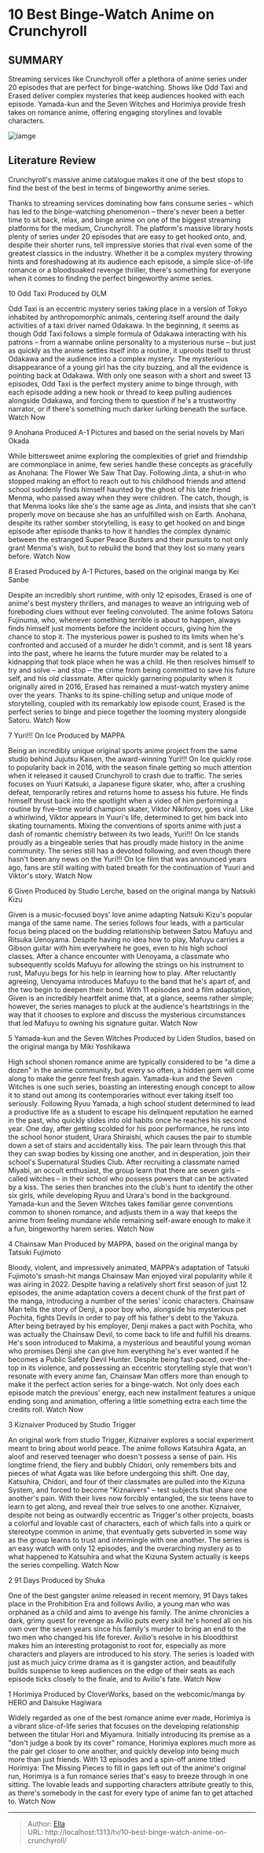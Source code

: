 # 10 Best Binge-Watch Anime on Crunchyroll


## SUMMARY 


 Streaming services like Crunchyroll offer a plethora of anime series under 20 episodes that are perfect for binge-watching. 
 Shows like 
Odd Taxi
 and 
Erased
 deliver complex mysteries that keep audiences hooked with each episode. 
Yamada-kun and the Seven Witches
 and 
Horimiya
 provide fresh takes on romance anime, offering engaging storylines and lovable characters. 

![iamge](https://static1.srcdn.com/wordpress/wp-content/uploads/2024/01/collage-style-image-featuring-horimiya-and-the-cast-of-yamada-kun-and-the-seven-witches-1.jpg)

## Literature Review
Crunchyroll&#39;s massive anime catalogue makes it one of the best stops to find the best of the best in terms of bingeworthy anime series.




Thanks to streaming services dominating how fans consume series – which has led to the binge-watching phenomenon – there&#39;s never been a better time to sit back, relax, and binge anime on one of the biggest streaming platforms for the medium, Crunchyroll. The platform&#39;s massive library hosts plenty of series under 20 episodes that are easy to get hooked onto, and, despite their shorter runs, tell impressive stories that rival even some of the greatest classics in the industry.
Whether it be a complex mystery throwing hints and foreshadowing at its audience each episode, a simple slice-of-life romance or a bloodsoaked revenge thriller, there&#39;s something for everyone when it comes to finding the perfect bingeworthy anime series.









 








 10  Odd Taxi 
Produced by OLM
        

Odd Taxi is an eccentric mystery series taking place in a version of Tokyo inhabited by anthropomorphic animals, centering itself around the daily activities of a taxi driver named Odakawa. In the beginning, it seems as though Odd Taxi follows a simple formula of Odakawa interacting with his patrons – from a wannabe online personality to a mysterious nurse – but just as quickly as the anime settles itself into a routine, it uproots itself to thrust Odakawa and the audience into a complex mystery. The mysterious disappearance of a young girl has the city buzzing, and all the evidence is pointing back at Odakawa.
With only one season with a short and sweet 13 episodes, Odd Taxi is the perfect mystery anime to binge through, with each episode adding a new hook or thread to keep pulling audiences alongside Odakawa, and forcing them to question if he&#39;s a trustworthy narrator, or if there&#39;s something much darker lurking beneath the surface.
Watch Now





 9  Anohana 
Produced A-1 Pictures and based on the serial novels by Mari Okada
        

While bittersweet anime exploring the complexities of grief and friendship are commonplace in anime, few series handle these concepts as gracefully as Anohana: The Flower We Saw That Day. Following Jinta, a shut-in who stopped making an effort to reach out to his childhood friends and attend school suddenly finds himself haunted by the ghost of his late friend Menma, who passed away when they were children. The catch, though, is that Menma looks like she&#39;s the same age as Jinta, and insists that she can&#39;t properly move on because she has an unfulfilled wish on Earth.
Anohana, despite its rather somber storytelling, is easy to get hooked on and binge episode after episode thanks to how it handles the complex dynamic between the estranged Super Peace Busters and their pursuits to not only grant Menma&#39;s wish, but to rebuild the bond that they lost so many years before.
Watch Now





 8  Erased 
Produced by A-1 Pictures, based on the original manga by Kei Sanbe


 







Despite an incredibly short runtime, with only 12 episodes, Erased is one of anime&#39;s best mystery thrillers, and manages to weave an intriguing web of foreboding clues without ever feeling convoluted. The anime follows Satoru Fujinuma, who, whenever something terrible is about to happen, always finds himself just moments before the incident occurs, giving him the chance to stop it. The mysterious power is pushed to its limits when he&#39;s confronted and accused of a murder he didn&#39;t commit, and is sent 18 years into the past, where he learns the future murder may be related to a kidnapping that took place when he was a child. He then resolves himself to try and solve – and stop – the crime from being committed to save his future self, and his old classmate.
After quickly garnering popularity when it originally aired in 2016, Erased has remained a must-watch mystery anime over the years. Thanks to its spine-chilling setup and unique mode of storytelling, coupled with its remarkably low episode count, Erased is the perfect series to binge and piece together the looming mystery alongside Satoru.
Watch Now





 7  Yuri!!! On Ice 
Produced by MAPPA
        

Being an incredibly unique original sports anime project from the same studio behind Jujutsu Kaisen, the award-winning Yuri!!! On Ice quickly rose to popularity back in 2016, with the season finale getting so much attention when it released it caused Crunchyroll to crash due to traffic. The series focuses on Yuuri Katsuki, a Japanese figure skater, who, after a crushing defeat, temporarily retires and returns home to assess his future. He finds himself thrust back into the spotlight when a video of him performing a routine by five-time world champion skater, Viktor Nikiforov, goes viral. Like a whirlwind, Viktor appears in Yuuri&#39;s life, determined to get him back into skating tournaments.
Mixing the conventions of sports anime with just a dash of romantic chemistry between its two leads, Yuri!!! On Ice stands proudly as a bingeable series that has proudly made history in the anime community. The series still has a devoted following, and even though there hasn&#39;t been any news on the Yuri!!! On Ice film that was announced years ago, fans are still waiting with bated breath for the continuation of Yuuri and Viktor&#39;s story.
Watch Now





 6  Given 
Produced by Studio Lerche, based on the original manga by Natsuki Kizu


 







Given is a music-focused boys&#39; love anime adapting Natsuki Kizu&#39;s popular manga of the same name. The series follows four leads, with a particular focus being placed on the budding relationship between Satou Mafuyu and Ritsuka Uenoyama. Despite having no idea how to play, Mafuyu carries a Gibson guitar with him everywhere he goes, even to his high school classes. After a chance encounter with Uenoyama, a classmate who subsequently scolds Mafuyu for allowing the strings on his instrument to rust, Mafuyu begs for his help in learning how to play. After reluctantly agreeing, Uenoyama introduces Mafuyu to the band that he&#39;s apart of, and the two begin to deepen their bond.
With 11 episodes and a film adaptation, Given is an incredibly heartfelt anime that, at a glance, seems rather simple; however, the series manages to pluck at the audience&#39;s heartstrings in the way that it chooses to explore and discuss the mysterious circumstances that led Mafuyu to owning his signature guitar.
Watch Now





 5  Yamada-kun and the Seven Witches 
Produced by Liden Studios, based on the original manga by Miki Yoshikawa
        

High school shonen romance anime are typically considered to be &#34;a dime a dozen&#34; in the anime community, but every so often, a hidden gem will come along to make the genre feel fresh again. Yamada-kun and the Seven Witches is one such series, boasting an interesting enough concept to allow it to stand out among its contemporaries without ever taking itself too seriously. Following Ryuu Yamada, a high school student determined to lead a productive life as a student to escape his delinquent reputation he earned in the past, who quickly slides into old habits once he reaches his second year. One day, after getting scolded for his poor performance, he runs into the school honor student, Urara Shiraishi, which causes the pair to stumble down a set of stairs and accidentally kiss.
The pair learn through this that they can swap bodies by kissing one another, and in desperation, join their school&#39;s Supernatural Studies Club. After recruiting a classmate named Miyabi, an occult enthusiast, the group learn that there are seven girls – called witches – in their school who possess powers that can be activated by a kiss. The series then branches into the club&#39;s hunt to identify the other six girls, while developing Ryuu and Urara&#39;s bond in the background. Yamada-kun and the Seven Witches takes familiar genre conventions common to shonen romance, and adjusts them in a way that keeps the anime from feeling mundane while remaining self-aware enough to make it a fun, bingeworthy harem series.
Watch Now





 4  Chainsaw Man 
Produced by MAPPA, based on the original manga by Tatsuki Fujimoto
        

Bloody, violent, and impressively animated, MAPPA&#39;s adaptation of Tatsuki Fujimoto&#39;s smash-hit manga Chainsaw Man enjoyed viral popularity while it was airing in 2022. Despite having a relatively short first season of just 12 episodes, the anime adaptation covers a decent chunk of the first part of the manga, introducing a number of the series&#39; iconic characters. Chainsaw Man tells the story of Denji, a poor boy who, alongside his mysterious pet Pochita, fights Devils in order to pay off his father&#39;s debt to the Yakuza. After being betrayed by his employer, Denji makes a pact with Pochita, who was actually the Chainsaw Devil, to come back to life and fulfill his dreams. He&#39;s soon introduced to Makima, a mysterious and beautiful young woman who promises Denji she can give him everything he&#39;s ever wanted if he becomes a Public Safety Devil Hunter.
Despite being fast-paced, over-the-top in its violence, and possessing an eccentric storytelling style that won&#39;t resonate with every anime fan, Chainsaw Man offers more than enough to make it the perfect action series for a binge-watch. Not only does each episode match the previous&#39; energy, each new installment features a unique ending song and animation, offering a little something extra each time the credits roll.
Watch Now





 3  Kiznaiver 
Produced by Studio Trigger
        

An original work from studio Trigger, Kiznaiver explores a social experiment meant to bring about world peace. The anime follows Katsuhira Agata, an aloof and reserved teenager who doesn&#39;t possess a sense of pain. His longtime friend, the fiery and bubbly Chidori, only remembers bits and pieces of what Agata was like before undergoing this shift. One day, Katsuhira, Chidori, and four of their classmates are pulled into the Kizuna System, and forced to become &#34;Kiznaivers&#34; – test subjects that share one another&#39;s pain. With their lives now forcibly entangled, the six teens have to learn to get along, and reveal their true selves to one another.
Kiznaiver, despite not being as outwardly eccentric as Trigger&#39;s other projects, boasts a colorful and lovable cast of characters, each of which falls into a quirk or stereotype common in anime, that eventually gets subverted in some way as the group learns to trust and intermingle with one another. The series is an easy watch with only 12 episodes, and the overarching mystery as to what happened to Katsuhira and what the Kizuna System actually is keeps the series compelling.
Watch Now





 2  91 Days 
Produced by Shuka
        

One of the best gangster anime released in recent memory, 91 Days takes place in the Prohibition Era and follows Avilio, a young man who was orphaned as a child and aims to avenge his family. The anime chronicles a dark, grimy quest for revenge as Avilio puts every skill he&#39;s honed all on his own over the seven years since his family&#39;s murder to bring an end to the two men who changed his life forever.
Avilio&#39;s resolve in his bloodthirst makes him an interesting protagonist to root for, especially as more characters and players are introduced to his story. The series is loaded with just as much juicy crime drama as it is gangster action, and beautifully builds suspense to keep audiences on the edge of their seats as each episode ticks closely to the finale, and to Avilio&#39;s fate.
Watch Now





 1  Horimiya 
Produced by CloverWorks, based on the webcomic/manga by HERO and Daisuke Hagiwara


 







Widely regarded as one of the best romance anime ever made, Horimiya is a vibrant slice-of-life series that focuses on the developing relationship between the titular Hori and Miyamura. Initially introducing its premise as a &#34;don&#39;t judge a book by its cover&#34; romance, Horimiya explores much more as the pair get closer to one another, and quickly develop into being much more than just friends.
With 13 episodes and a spin-off anime titled Horimiya: The Missing Pieces to fill in gaps left out of the anime&#39;s original run, Horimiya is a fun romance series that&#39;s easy to breeze through in one sitting. The lovable leads and supporting characters attribute greatly to this, as there&#39;s somebody in the cast for every type of anime fan to get attached to.
Watch Now

---

> Author: [Ella](https://instagram.hk.cn/)  
> URL: http://localhost:1313/tv/10-best-binge-watch-anime-on-crunchyroll/  

